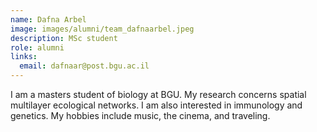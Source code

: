 ```yaml
---
name: Dafna Arbel
image: images/alumni/team_dafnaarbel.jpeg
description: MSc student
role: alumni
links:
  email: dafnaar@post.bgu.ac.il
---
```


I am a masters student of biology at BGU. My research concerns spatial multilayer ecological networks. I am also interested in immunology and genetics. My hobbies include music, the cinema, and traveling.
